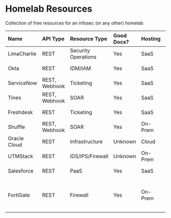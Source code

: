 # Homelab Resources
Collection of free resources for an infosec (or any other) homelab

|Name|API Type|Resource Type|Good Docs?|Hosting|URL|
|:-----------|:------------|:--------------------|:---------|:------|:-------------|
|LimaCharlie |REST         |Security Operations  |Yes       |SaaS   |[LimaCharlie](https://app.limacharlie.io/free)|
|Okta        |REST         |IDM/IAM              |Yes       |SaaS   |[Okta Developer](https://developer.okta.com/)|
|ServiceNow  |REST, Webhook|Ticketing            |Yes       |SaaS   |[ServiceNow Developer](https://developer.servicenow.com/dev.do)|
|Tines       |REST, Webhook|SOAR                 |Yes       |SaaS   |[Tines](https://tines.com/)|
|Freshdesk   |REST         |Ticketing            |Yes       |SaaS   |[FreshDesk Developer](https://developers.freshdesk.com/)|
|Shuffle     |REST, Webhook|SOAR                 |Yes       |On-Prem|[Shuffler.io](https://shuffler.io/)|
|Oracle Cloud|REST         |Infrastructure       |Unknown       |Cloud  |[Oracle Cloud Free](https://www.oracle.com/cloud/free/)|
|UTMStack    |REST         |IDS/IPS/Firewall     |Unknown   |On-Prem|[UTMStack](https://utmstack.com/install/)|
|Salesforce  |REST         |PaaS                 |Yes       |SaaS   |[Salesforce Developer](https://developer.salesforce.com/)|
|FortiGate   |REST         |Firewall             |Yes       |On-Prem|[Fortigate-VM Permanent Trial License](https://docs.fortinet.com/document/fortigate/7.6.2/administration-guide/441460/permanent-trial-mode-for-fortigate-vm)|
